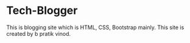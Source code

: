 # Tech-Blogger
This is blogging site which is HTML, CSS, Bootstrap mainly. This site is created by b pratik vinod.
